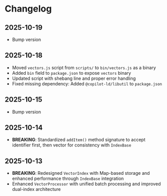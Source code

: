 # Changelog

## 2025-10-19

- Bump version

## 2025-10-18

- Moved `vectors.js` script from `scripts/` to `bin/vectors.js` as a binary
- Added `bin` field to `package.json` to expose `vectors` binary
- Updated script with shebang line and proper error handling
- Fixed missing dependency: Added `@copilot-ld/libutil` to `package.json`

## 2025-10-15

- Bump version

## 2025-10-14

- **BREAKING**: Standardized `addItem()` method signature to accept identifier
  first, then vector for consistency with `IndexBase`

## 2025-10-13

- **BREAKING**: Redesigned `VectorIndex` with Map-based storage and enhanced
  performance through `IndexBase` integration
- Enhanced `VectorProcessor` with unified batch processing and improved
  dual-index architecture
